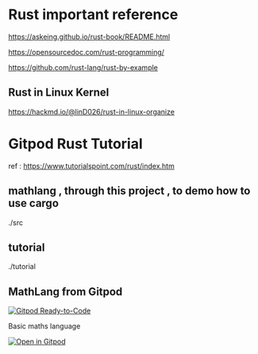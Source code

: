 # Rust important reference 


https://askeing.github.io/rust-book/README.html

https://opensourcedoc.com/rust-programming/

https://github.com/rust-lang/rust-by-example

## Rust in Linux Kernel 
https://hackmd.io/@linD026/rust-in-linux-organize

# Gitpod Rust Tutorial 

ref : https://www.tutorialspoint.com/rust/index.htm

## mathlang , through this project , to demo how to use cargo 
./src    

## tutorial 
./tutorial 

## MathLang from Gitpod 
[![Gitpod Ready-to-Code](https://img.shields.io/badge/Gitpod-Ready--to--Code-blue?logo=gitpod)](https://gitpod.io/#https://github.com/JesterOrNot/MathLang) 

Basic maths language

[![Open in Gitpod](https://gitpod.io/button/open-in-gitpod.svg)](https://gitpod.io/#https://github.com/JesterOrNot/MathLang)
